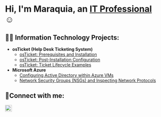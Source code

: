 
<h1>Hi, I'm Maraquia, an <a href="https://linkedin.com/in/MaraquiaWest">IT Professional</a>☺</h1>

<h2>👨‍💻 Information Technology Projects:</h2>

- <b>osTicket (Help Desk Ticketing System)</b>
  - [osTicket: Prerequisites and Installation](https://github.com/ShyBeauty012/osticket-prereqs)
  - [osTicket: Post-Installation Configuration](https://github.com/ShyBeauty012/post-install-config)
  - [osTicket: Ticket Lifecycle Examples](https://github.com/ShyBeauty012/ticket-lifecycle)
- <b>Microsoft Azure</b>
  - [Configuring Active Directory within Azure VMs](https://github.com/ShyBeauty012/configure-ad)
  - [Network Security Groups (NSGs) and Inspecting Network Protocols](https://github.com/ShyBeauty012/azure-network-protocols)

<h2>🤳Connect with me:</h2>

[<img align="left" alt="MaraquiaWest | LinkedIn" width="22px" src="https://cdn.jsdelivr.net/npm/simple-icons@v3/icons/linkedin.svg" />][linkedin]

[linkedin]: https://linkedin.com/in/MaraquiaWest
<!--

